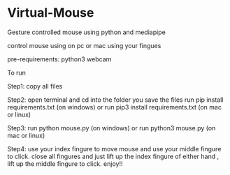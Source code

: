 # Virtual-Mouse

Gesture controlled mouse using python and mediapipe

control mouse using on pc or mac using your fingues

pre-requirements: python3 webcam

To run

Step1: copy all files

Step2: open terminal and cd into the folder you save the files run pip install requirements.txt (on windows) or run pip3 install requirements.txt (on mac or linux)

Step3: run python mouse.py (on windows) or run python3 mouse.py (on mac or linux)

Step4: use your index fingure to move mouse and use your middle fingure to click. close all fingures and just lift up the index fingure of either hand , lift up the middle fingure to click. enjoy!!

